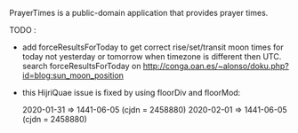 PrayerTimes is a public-domain application that provides prayer times.

TODO :

- add forceResultsForToday to get correct rise/set/transit moon times for today not yesterday or tomorrow
when timezone is different then UTC.
search forceResultsForToday on http://conga.oan.es/~alonso/doku.php?id=blog:sun_moon_position

- this HijriQuae issue is fixed by using floorDiv and floorMod:

    2020-01-31 => 1441-06-05 (cjdn = 2458880)
    2020-02-01 => 1441-06-05 (cjdn = 2458880)

